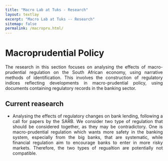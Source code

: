 ```yaml
---
title: "Macro Lab at Tuks - Research"
layout: textlay
excerpt: "Macro Lab at Tuks -- Research"
sitemap: false
permalink: /macropru.html/
---
```


# Macroprudential Policy

<p align="justify"> The research in this section focuses on analysing the effects of macro-prudential regulation on the South African economy, using narrative methods of identification. This involves the construction of regulatory indices reflecting developments in macro-prudential policy, using documents containing regulatory records in the banking sector. </p>



## Current reasearch

- <p align="justify"> Analysing the effects of regulatory changes on bank lending, following a call for papers by the SARB. We consider two type of regulation that should be considered together, as they may be contradictory. One is macro-prudential regulation which wants more safety in the banking system, especially from the big banks, that are systematic, while financial regulation aim to encourage banks to enter in more risky markets. Therefore, the two types of regualtion are potentially not compatible. 
